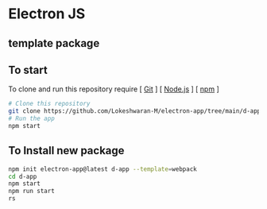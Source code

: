 # Electron JS 

## template package 

## To start

To clone and run this repository require  [ [Git](https://git-scm.com) ]  [ [Node.js](https://nodejs.org/en/download/) ]  [ [npm](http://npmjs.com) ]


```bash
# Clone this repository
git clone https://github.com/Lokeshwaran-M/electron-app/tree/main/d-app
# Run the app
npm start
```



## To Install new package

```bash
npm init electron-app@latest d-app --template=webpack
cd d-app
npm start
npm run start
rs

```